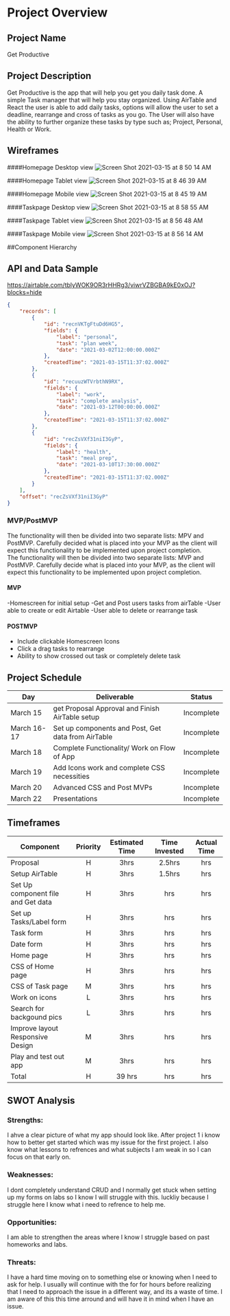 # Project Overview
## Project Name
Get Productive

## Project Description

Get Productive is the app that will help you get you daily task done. A simple Task manager that will help you stay organized. Using AirTable and React the user is able to add daily tasks, options will allow the user to set a deadline, rearrange and cross of tasks as you go. The User will also have the ability to further organize these tasks by type such as; Project, Personal, Health or Work.

## Wireframes
####Homepage Desktop view
![Screen Shot 2021-03-15 at 8 50 14 AM](https://user-images.githubusercontent.com/78226889/111157311-1ed2e800-856d-11eb-8a54-0e11f271ae12.png)

####Homepage Tablet view
![Screen Shot 2021-03-15 at 8 46 39 AM](https://user-images.githubusercontent.com/78226889/111157540-5f326600-856d-11eb-9c69-9067bfc68570.png)


####Homepage Mobile view
![Screen Shot 2021-03-15 at 8 45 19 AM](https://user-images.githubusercontent.com/78226889/111157592-6fe2dc00-856d-11eb-8dcd-6ace16b9b1c8.png)

####Taskpage Desktop view
![Screen Shot 2021-03-15 at 8 58 55 AM](https://user-images.githubusercontent.com/78226889/111157958-e1bb2580-856d-11eb-9603-8ef93a11e7a5.png)

####Taskpage Tablet view
![Screen Shot 2021-03-15 at 8 56 48 AM](https://user-images.githubusercontent.com/78226889/111157738-9f91e400-856d-11eb-9164-871089e30071.png)

####Taskpage Mobile view
![Screen Shot 2021-03-15 at 8 56 14 AM](https://user-images.githubusercontent.com/78226889/111158179-1c24c280-856e-11eb-9d32-2bf83a5ea689.png)

##Component Hierarchy


## API and Data Sample

https://airtable.com/tblyWOK9OR3rHHRg3/viwrVZBGBA9kE0xOJ?blocks=hide

```json
{
    "records": [
        {
            "id": "recnVKTgFtuDd6HG5",
            "fields": {
                "label": "personal",
                "task": "plan week",
                "date": "2021-03-02T12:00:00.000Z"
            },
            "createdTime": "2021-03-15T11:37:02.000Z"
        },
        {
            "id": "recuuzWTVrbthN9RX",
            "fields": {
                "label": "work",
                "task": "complete analysis",
                "date": "2021-03-12T00:00:00.000Z"
            },
            "createdTime": "2021-03-15T11:37:02.000Z"
        },
        {
            "id": "recZsVXf31niI3GyP",
            "fields": {
                "label": "health",
                "task": "meal prep",
                "date": "2021-03-10T17:30:00.000Z"
            },
            "createdTime": "2021-03-15T11:37:02.000Z"
        }
    ],
    "offset": "recZsVXf31niI3GyP"
}

```

### MVP/PostMVP

The functionality will then be divided into two separate lists: MPV and PostMVP.  Carefully decided what is placed into your MVP as the client will expect this functionality to be implemented upon project completion.  
The functionality will then be divided into two separate lists: MVP and PostMVP.  Carefully decide what is placed into your MVP, as the client will expect this functionality to be implemented upon project completion.  

#### MVP 
-Homescreen for initial setup
-Get and Post users tasks from airTable 
-User able to create or edit Airtable
-User able to delete or rearrange task

#### POSTMVP
- Include clickable Homescreen Icons
- Click a drag tasks to rearrange
- Ability to show crossed out task or completely delete task

## Project Schedule

| Day      | Deliverable                                | Status   |
| -------- | ------------------------------------------ | -------- |
| March 15 | get Proposal Approval and Finish AirTable setup | Incomplete |
| March 16-17 | Set up components and Post, Get data from AirTable | Incomplete |
| March 18  |Complete Functionality/ Work on Flow of App | Incomplete |
| March 19   |  Add Icons work and complete CSS necessities | Incomplete |
| March 20   | Advanced CSS  and Post MVPs| Incomplete |
| March 22   | Presentations| Incomplete |

## Timeframes
| Component | Priority | Estimated Time | Time Invested | Actual Time |
| --- | :---: |  :---: | :---: | :---: |
| Proposal | H | 3hrs| 2.5hrs | hrs |
| Setup AirTable| H | 3hrs| 1.5hrs | hrs |
| Set Up component file and Get data | H | 3hrs| hrs | hrs |
| Set up Tasks/Label form | H | 3hrs| hrs | hrs |
| Task form | H | 3hrs| hrs | hrs |
| Date form | H | 3hrs| hrs | hrs |
| Home page | H | 3hrs| hrs | hrs |
| CSS of Home page | H | 3hrs|  hrs | hrs |
| CSS of Task page | M | 3hrs| hrs | hrs |
| Work on icons | L | 3hrs| hrs | hrs |
| Search for backgound pics| L | 3hrs| hrs | hrs |
| Improve layout Responsive Design | M | 3hrs| hrs | hrs|
| Play and test out app | M | 3hrs| hrs | hrs |
| Total | H | 39 hrs| hrs | hrs |

## SWOT Analysis
### Strengths:
I ahve a clear picture of what my app should look like. After project 1 i know how to better get started which was my issue for the first project. I also know what lessons to refrences and what subjects I am weak in so I can focus on that early on.
### Weaknesses:
I dont completely understand CRUD and I normally get stuck when setting up my forms on labs so I know I will struggle with this. luckliy because I struggle here I know what i need to refrence to help me.
### Opportunities:
I am able to strengthen the areas where I know I struggle based on past homeworks and labs.
### Threats:
I have a hard time moving on to something else or knowing when I need to ask for help. I usually will continue with the for for hours before realizing that I need to approach the issue in a different way, and its a waste of time. I am aware of this this time arround and will have it in mind when I have an issue.
